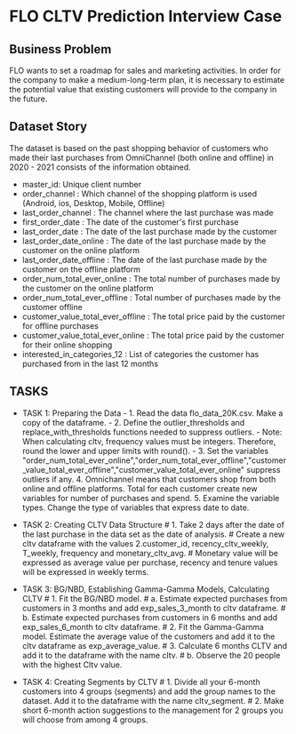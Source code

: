 # FLO CLTV Prediction Interview Case

## Business Problem
FLO wants to set a roadmap for sales and marketing activities.
In order for the company to make a medium-long-term plan, it is necessary to estimate the potential value that existing customers will provide to the company in the future.

## Dataset Story
The dataset is based on the past shopping behavior of customers who made their last purchases from OmniChannel (both online and offline) in 2020 - 2021 consists of the information obtained.

- master_id: Unique client number
- order_channel : Which channel of the shopping platform is used (Android, ios, Desktop, Mobile, Offline)
- last_order_channel : The channel where the last purchase was made
- first_order_date : The date of the customer's first purchase
- last_order_date : The date of the last purchase made by the customer
- last_order_date_online : The date of the last purchase made by the customer on the online platform
- last_order_date_offline : The date of the last purchase made by the customer on the offline platform
- order_num_total_ever_online : The total number of purchases made by the customer on the online platform
- order_num_total_ever_offline : Total number of purchases made by the customer offline
- customer_value_total_ever_offline : The total price paid by the customer for offline purchases
- customer_value_total_ever_online : The total price paid by the customer for their online shopping
- interested_in_categories_12 : List of categories the customer has purchased from in the last 12 months



## TASKS

- TASK 1: Preparing the Data
           - 1. Read the data flo_data_20K.csv. Make a copy of the dataframe.
           - 2. Define the outlier_thresholds and replace_with_thresholds functions needed to suppress outliers.
           - Note: When calculating cltv, frequency values ​​must be integers. Therefore, round the lower and upper limits with round().
           - 3. Set the variables "order_num_total_ever_online","order_num_total_ever_offline","customer_value_total_ever_offline","customer_value_total_ever_online"  suppress outliers if any.
           4. Omnichannel means that customers shop from both online and offline platforms. Total for each customer create new variables for number of purchases and spend.
           5. Examine the variable types. Change the type of variables that express date to date.

- TASK 2: Creating CLTV Data Structure
           # 1. Take 2 days after the date of the last purchase in the data set as the date of analysis.
           # Create a new cltv dataframe with the values ​​2.customer_id, recency_cltv_weekly, T_weekly, frequency and monetary_cltv_avg.
           # Monetary value will be expressed as average value per purchase, recency and tenure values ​​will be expressed in weekly terms.


- TASK 3: BG/NBD, Establishing Gamma-Gamma Models, Calculating CLTV
           # 1. Fit the BG/NBD model.
                # a. Estimate expected purchases from customers in 3 months and add exp_sales_3_month to cltv dataframe.
                # b. Estimate expected purchases from customers in 6 months and add exp_sales_6_month to cltv dataframe.
           # 2. Fit the Gamma-Gamma model. Estimate the average value of the customers and add it to the cltv dataframe as exp_average_value.
           # 3. Calculate 6 months CLTV and add it to the dataframe with the name cltv.
                # b. Observe the 20 people with the highest Cltv value.

- TASK 4: Creating Segments by CLTV
           # 1. Divide all your 6-month customers into 4 groups (segments) and add the group names to the dataset. Add it to the dataframe with the name cltv_segment.
           # 2. Make short 6-month action suggestions to the management for 2 groups you will choose from among 4 groups.
